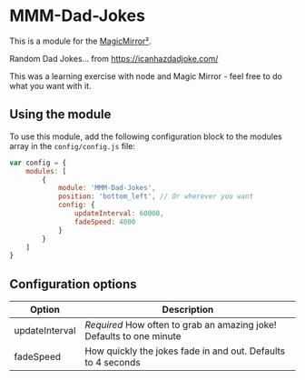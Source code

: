 # MMM-Dad-Jokes

This is a module for the [MagicMirror²](https://github.com/MichMich/MagicMirror/).

Random Dad Jokes... from https://icanhazdadjoke.com/

This was a learning exercise with node and Magic Mirror - feel free to do what you want with it.

## Using the module

To use this module, add the following configuration block to the modules array in the `config/config.js` file:
```js
var config = {
    modules: [
        {
            module: 'MMM-Dad-Jokes',
            position: 'bottom_left', // Or wherever you want
            config: {
                updateInterval: 60000,
				fadeSpeed: 4000
            }
        }
    ]
}
```

## Configuration options

| Option           | Description
|----------------- |-----------
| updateInterval        | *Required* How often to grab an amazing joke! Defaults to one minute
| fadeSpeed        | How quickly the jokes fade in and out. Defaults to 4 seconds
